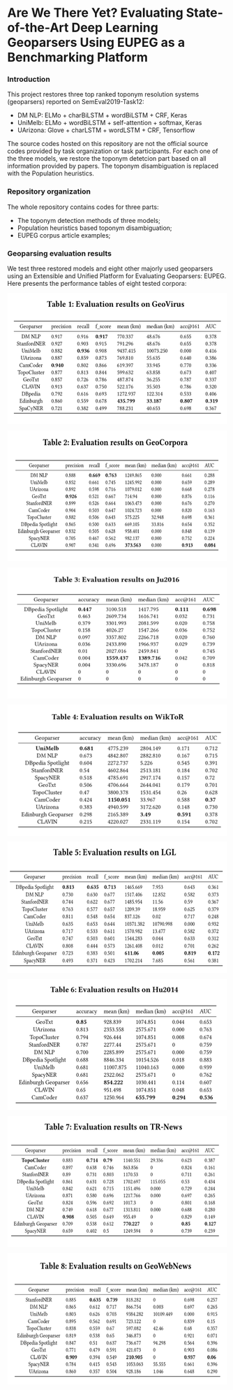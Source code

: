 # Are We There Yet? Evaluating State-of-the-Art Deep Learning Geoparsers Using EUPEG as a Benchmarking Platform

### Introduction

This project restores three top ranked toponym resolution systems (geoparsers) reported on SemEval2019-Task12:

* DM NLP: 	ELMo + charBiLSTM + wordBiLSTM + CRF, Keras
* UniMelb: 	ELMo + wordBiLSTM + self-attention + softmax, Keras
* UArizona:	Glove + charLSTM + wordLSTM + CRF, Tensorflow

The source codes hosted on this repository are not the official source codes provided by task organization or task participants.
For each one of the three models, we restore the toponym detetcion part based on all information provided by papers. 
The toponym disambiguation is replaced with the Population heuristics.

### Repository organization

The whole repository contains codes for three parts:
* The toponym detection methods of three models;
* Population heuristics based toponym disambiguation;
* EUPEG corpus article examples;

### Geoparsing evaluation results

We test three restored models and eight other majorly used geoparsers using an Extensible and Unified Platform for Evaluating Geoparsers: EUPEG.
Here presents the performance tables of eight tested corpora:

<p align="center">
<img align="center" src="fig/TABLE1.png" width="520" height="300"/>
</p>
<p align="center">
<img align="center" src="fig/TABLE2.png" width="520" height="300"/>
</p>
<p align="center">
<img align="center" src="fig/TABLE3.png" width="520" height="300"/>
</p>
<p align="center">
<img align="center" src="fig/TABLE4.png" width="520" height="300"/>
</p>
<p align="center">
<img align="center" src="fig/TABLE5.png" width="520" height="300"/>
</p>
<p align="center">
<img align="center" src="fig/TABLE6.png" width="520" height="300"/>
</p>
<p align="center">
<img align="center" src="fig/TABLE7.png" width="520" height="300"/>
</p>
<p align="center">
<img align="center" src="fig/TABLE8.png" width="520" height="300"/>
</p>

